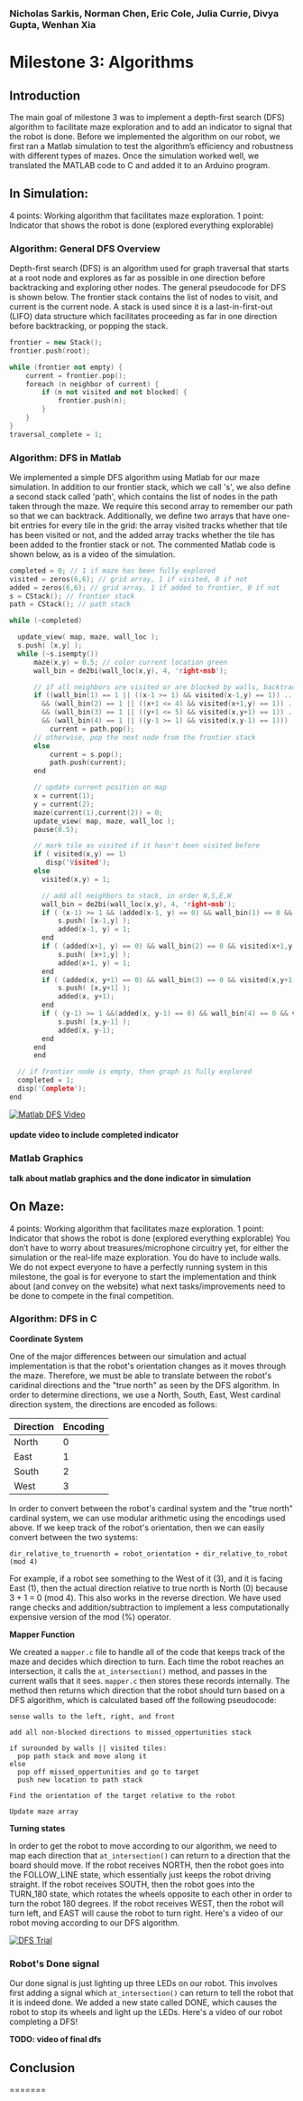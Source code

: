 ### Nicholas Sarkis, Norman Chen, Eric Cole, Julia Currie, Divya Gupta, Wenhan Xia
# Milestone 3: Algorithms

## Introduction
The main goal of milestone 3 was to implement a depth-first search (DFS) algorithm to facilitate maze exploration and to add an indicator to signal that the robot is done. Before we implemented the algorithm on our robot, we first ran a Matlab simulation to test the algorithm’s efficiency and robustness with different types of mazes. Once the simulation worked well, we translated the MATLAB code to C and added it to an Arduino program.

## In Simulation:
4 points: Working algorithm that facilitates maze exploration.
1 point: Indicator that shows the robot is done (explored everything explorable)

### Algorithm: General DFS Overview

Depth-first search (DFS) is an algorithm used for graph traversal that starts at a root node and explores as far as possible in one direction before backtracking and exploring other nodes. The general pseudocode for DFS is shown below. The frontier stack contains the list of nodes to visit, and current is the current node. A stack is used since it is a last-in-first-out (LIFO) data structure which facilitates proceeding as far in one direction before backtracking, or popping the stack.

```cpp
frontier = new Stack();
frontier.push(root);

while (frontier not empty) {
    current = frontier.pop();
    foreach (n neighbor of current) {
        if (n not visited and not blocked) {
            frontier.push(n);
        }
    }
}
traversal_complete = 1;
```

### Algorithm: DFS in Matlab

We implemented a simple DFS algorithm using Matlab for our maze simulation. In addition to our frontier stack, which we call 's', we also define a second stack called 'path', which contains the list of nodes in the path taken through the maze. We require this second array to remember our path so that we can backtrack. Additionally, we define two arrays that have one-bit entries for every tile in the grid: the array visited tracks whether that tile has been visited or not, and the added array tracks whether the tile has been added to the frontier stack or not. The commented Matlab code is shown below, as is a video of the simulation.

```cpp
completed = 0; // 1 if maze has been fully explored
visited = zeros(6,6); // grid array, 1 if visited, 0 if not
added = zeros(6,6); // grid array, 1 if added to frontier, 0 if not
s = CStack(); // frontier stack
path = CStack(); // path stack

while (~completed)

  update_view( map, maze, wall_loc );
  s.push( [x,y] );
  while (~s.isempty())
      maze(x,y) = 0.5; // color current location green
      wall_bin = de2bi(wall_loc(x,y), 4, 'right-msb');

      // if all neighbors are visited or are blocked by walls, backtrack
      if ((wall_bin(1) == 1 || ((x-1 >= 1) && visited(x-1,y) == 1)) ...
        && (wall_bin(2) == 1 || ((x+1 <= 4) && visited(x+1,y) == 1)) ...
      	&& (wall_bin(3) == 1 || ((y+1 <= 5) && visited(x,y+1) == 1)) ...
        && (wall_bin(4) == 1 || ((y-1 >= 1) && visited(x,y-1) == 1)))
          current = path.pop();
      // otherwise, pop the next node from the frontier stack
      else
          current = s.pop();      
          path.push(current);
      end

      // update current position on map
      x = current(1);
      y = current(2);
      maze(current(1),current(2)) = 0;
      update_view( map, maze, wall_loc );
      pause(0.5);

      // mark tile as visited if it hasn't been visited before
      if ( visited(x,y) == 1)
         disp('Visited');
      else
        visited(x,y) = 1;

        // add all neighbors to stack, in order N,S,E,W
        wall_bin = de2bi(wall_loc(x,y), 4, 'right-msb');
        if ( (x-1) >= 1 && (added(x-1, y) == 0) && wall_bin(1) == 0 && visited(x-1,y) == 0)  
            s.push( [x-1,y] );
            added(x-1, y) = 1;
        end
        if ( (added(x+1, y) == 0) && wall_bin(2) == 0 && visited(x+1,y) == 0)
            s.push( [x+1,y] );
            added(x+1, y) = 1;
        end
        if ( (added(x, y+1) == 0) && wall_bin(3) == 0 && visited(x,y+1) == 0)  
            s.push( [x,y+1] );
            added(x, y+1);
        end
        if ( (y-1) >= 1 &&(added(x, y-1) == 0) && wall_bin(4) == 0 && visited(x,y-1) == 0)  
            s.push( [x,y-1] );
            added(x, y-1);
        end
      end
      end

  // if frontier node is empty, then graph is fully explored
  completed = 1;
  disp('Complete');
end
```

[![Matlab DFS Video](https://img.youtube.com/vi/BW15qMcbeaY/0.jpg)](https://www.youtube.com/watch?v=BW15qMcbeaY)

#### update video to include completed indicator

### Matlab Graphics
**talk about matlab graphics and the done indicator in simulation**

## On Maze:
4 points: Working algorithm that facilitates maze exploration.
1 point: Indicator that shows the robot is done (explored everything explorable)
You don’t have to worry about treasures/microphone circuitry yet, for either the simulation or the real-life maze exploration. You do have to include walls. We do not expect everyone to have a perfectly running system in this milestone, the goal is for everyone to start the implementation and think about (and convey on the website) what next tasks/improvements need to be done to compete in the final competition.

### Algorithm: DFS in C

**Coordinate System**

One of the major differences between our simulation and actual implementation is that the robot's orientation changes as it moves through the maze. Therefore, we must be able to translate between the robot's caridinal directions and the "true north" as seen by the DFS algorithm. In order to determine directions, we use a North, South, East, West cardinal direction system, the directions are encoded as follows:

| Direction | Encoding |
| --------- | -------- |
| North     | 0        |
| East      | 1        |
| South     | 2        |
| West      | 3        |

In order to convert between the robot's cardinal system and the "true north" cardinal system, we can use modular arithmetic using the encodings used above. If we keep track of the robot's orientation, then we can easily convert between the two systems:

```
dir_relative_to_truenorth = robot_orientation + dir_relative_to_robot (mod 4)
```

For example, if a robot see something to the West of it (3), and it is facing East (1), then the actual direction relative to true north is North (0) because 3 + 1 = 0 (mod 4). This also works in the reverse direction. We have used range checks and addition/subtraction to implement a less computationally expensive version of the mod (%) operator.

**Mapper Function**

We created a `mapper.c` file to handle all of the code that keeps track of the maze and decides which direction to turn. Each time the robot reaches an intersection, it calls the `at_intersection()` method, and passes in the current walls that it sees. `mapper.c` then stores these records internally. The method then returns which direction that the robot should turn based on a DFS algorithm, which is calculated based off the following pseudocode:

```
sense walls to the left, right, and front

add all non-blocked directions to missed_oppertunities stack

if surounded by walls || visited tiles:
  pop path stack and move along it
else
  pop off missed_oppertunities and go to target
  push new location to path stack

Find the orientation of the target relative to the robot

Update maze array
```

**Turning states**

In order to get the robot to move according to our algorithm, we need to map each direction that `at_intersection()` can return to a direction that the board should move. If the robot receives NORTH, then the robot goes into the FOLLOW_LINE state, which essentially just keeps the robot driving straight. If the robot receives SOUTH, then the robot goes into the TURN_180 state, which rotates the wheels opposite to each other in order to turn the robot 180 degrees. If the robot receives WEST, then the robot will turn left, and EAST will cause the robot to turn right. Here's a video of our robot moving according to our DFS algorithm.

[![DFS Trial](https://img.youtube.com/vi/KyGrfLteqN8/0.jpg)](https://youtu.be/KyGrfLteqN8)


### Robot's Done signal
Our done signal is just lighting up three LEDs on our robot. This involves first adding a signal which `at_intersection()` can return to tell the robot that it is indeed done. We added a new state called DONE, which causes the robot to stop its wheels and light up the LEDs. Here's a video of our robot completing a DFS!

**TODO: video of final dfs**


## Conclusion 

=======
